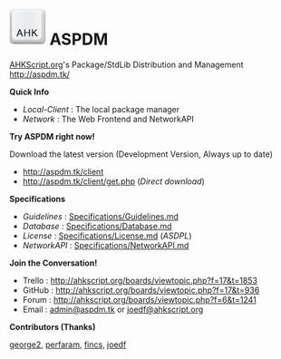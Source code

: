 # ![*](Local-Client/Res/ahk.png) ASPDM
  
[AHKScript.org](http://ahkscript.org/)'s Package/StdLib Distribution and Management  
http://aspdm.tk/  
  
**Quick Info**  
  
- _Local-Client_ : The local package manager  
- _Network_ : The Web Frontend and NetworkAPI  
  
**Try ASPDM right now!**  
  
Download the latest version (Development Version, Always up to date)  
  
- http://aspdm.tk/client  
- http://aspdm.tk/client/get.php (_Direct download_)  
  
**Specifications**  

- _Guidelines_ : [Specifications/Guidelines.md](Specifications/Guidelines.md)  
- _Database_ : [Specifications/Database.md](Specifications/Database.md)  
- _License_ : [Specifications/License.md](Specifications/License.md) (_ASDPL_)  
- _NetworkAPI_ : [Specifications/NetworkAPI.md](Specifications/NetworkAPI.md)  
  
**Join the Conversation!**  
  
- Trello : http://ahkscript.org/boards/viewtopic.php?f=17&t=1853
- GitHub : http://ahkscript.org/boards/viewtopic.php?f=17&t=936
- Forum : http://ahkscript.org/boards/viewtopic.php?f=6&t=1241
- Email : [admin@aspdm.tk](mailto:admin@aspdm.tk) or [joedf@ahkscript.org](mailto:joedf@ahkscript.org)
  
**Contributors (Thanks)**  
  
[george2](https://github.com/george2), [perfaram](https://github.com/perfaram), [fincs](https://github.com/fincs), [joedf](https://github.com/joedf)
